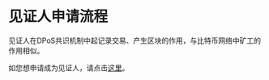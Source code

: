 # 见证人申请流程

见证人在DPoS共识机制中起记录交易、产生区块的作用，与比特币网络中矿工的作用相似。

如您想申请成为见证人，请点击[这里](https://github.com/gxchain/gxb-core/wiki/how_to_become_an_active_witness)。

